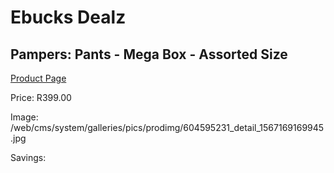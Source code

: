 
# Ebucks Dealz
## Pampers: Pants - Mega Box - Assorted Size
[Product Page](https://www.ebucks.com/web/shop/productSelected.do?prodId=604595231&catId=1186088243)

Price: R399.00

Image: /web/cms/system/galleries/pics/prodimg/604595231_detail_1567169169945.jpg

Savings: 


	
